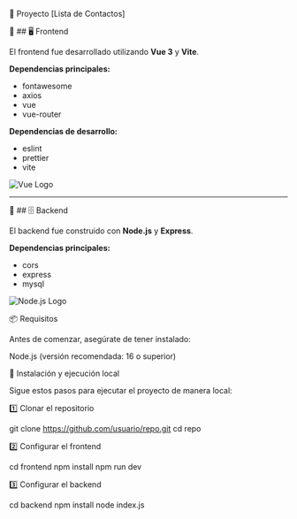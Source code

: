 🚀 Proyecto [Lista de Contactos]


📌 ## 🖥️ Frontend

El frontend fue desarrollado utilizando **Vue 3** y **Vite**.

**Dependencias principales:**

- fontawesome
- axios
- vue
- vue-router

**Dependencias de desarrollo:**

- eslint
- prettier
- vite

![Vue Logo](https://vuejs.org/images/logo.png)

---

📌 ## 🗄️ Backend

El backend fue construido con **Node.js** y **Express**.

**Dependencias principales:**

- cors
- express
- mysql

![Node.js Logo](https://nodejs.org/static/images/logo.svg)


📦 Requisitos

Antes de comenzar, asegúrate de tener instalado:

Node.js (versión recomendada: 16 o superior)


🚀 Instalación y ejecución local

Sigue estos pasos para ejecutar el proyecto de manera local:

1️⃣ Clonar el repositorio

git clone https://github.com/usuario/repo.git
cd repo

2️⃣ Configurar el frontend

cd frontend
npm install
npm run dev

3️⃣ Configurar el backend

cd backend
npm install
node index.js


